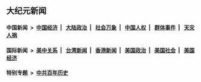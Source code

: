 ## 大纪元新闻

#### 中国新闻 &nbsp;>&nbsp; [中国经济](indexes/ncid283/README.md?07111245) &nbsp;| &nbsp; [大陆政治](indexes/ncid277/README.md?07111245) &nbsp;| &nbsp; [社会万象](indexes/ncid282/README.md?07111245) &nbsp;| &nbsp; [中国人权](indexes/ncid278/README.md?07111245) &nbsp;| &nbsp; [群体事件](indexes/ncid279/README.md?07111245) &nbsp;| &nbsp; [天灾人祸](indexes/ncid280/README.md?07111245)

#### 国际新闻 &nbsp;>&nbsp; [美中关系](indexes/nf1412576/README.md?07111245) &nbsp;| &nbsp; [台湾新闻](indexes/ncid1349361/README.md?07111245) &nbsp;| &nbsp; [香港新闻](indexes/ncid1349362/README.md?07111245) &nbsp;| &nbsp; [美国政治](indexes/ncid1078159/README.md?07111245) &nbsp;| &nbsp; [美国社会](indexes/ncid1078160/README.md?07111245) &nbsp;| &nbsp; [美国经济](indexes/ncid1078158/README.md?07111245)

#### 特别专题 &nbsp;>&nbsp; [中共百年历史](https://github.com/epoch-news/epoch-special/blob/master/README.md?07111245)  
